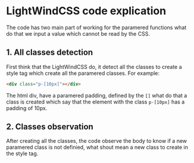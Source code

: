 # LightWindCSS code explication

The code has two main part of working for the paramered functions what do that we input a value which cannot be read by the CSS.

## 1. All classes detection

First think that the LightWindCSS do, it detect all the classes to create a style tag which create all the paramered classes. For example:

```html
<div class="p-[10px]"></div>
```

The html div, have a paramered padding, defined by the `[]` what do that a class is created which say that the element with the class `p-[10px]` has a padding of 10px.

## 2. Classes observation

After creating all the classes, the code observe the body to know if a new paramered class is not definied, what shout mean a new class to create in the style tag.
